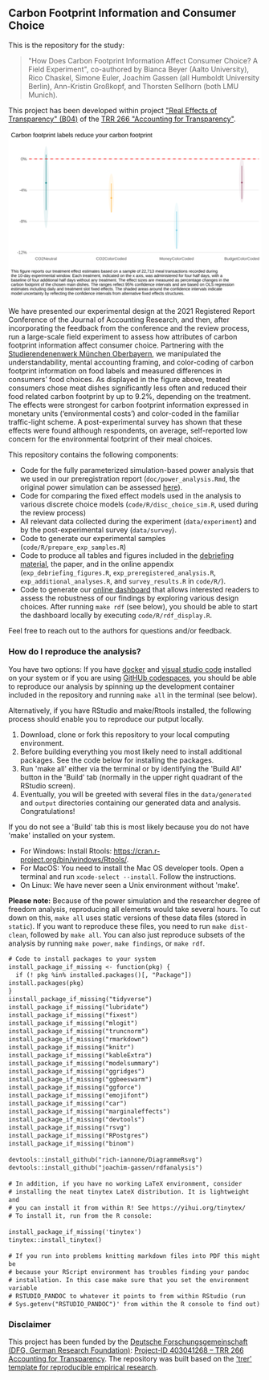## Carbon Footprint Information and Consumer Choice

This is the repository for the study:

> "How Does Carbon Footprint Information Affect Consumer Choice? A Field Experiment", co-authored by Bianca Beyer (Aalto University), Rico Chaskel, Simone Euler, Joachim  Gassen (all Humboldt University Berlin), Ann-Kristin Großkopf, and Thorsten Sellhorn  (both LMU Munich).

This project has been developed within project ["Real Effects of Transparency" (B04)](https://www.accounting-for-transparency.de/projects/real-effects-of-transparency) of the [TRR 266 "Accounting for Transparency"](https://www.accounting-for-transparency.de). 

![Carbon footprint effects of Beyer et al. (forthcoming)](https://github.com/trr266/carbonfood/blob/main/static/debriefing_res_exp.svg)

We have presented our experimental design at the 2021 Registered Report Conference of the Journal of Accounting Research, and then, after incorporating the feedback from the conference and the review process, run a large-scale field experiment to assess how attributes of carbon footprint information affect consumer choice. Partnering with the [Studierendenenwerk München Oberbayern](https://www.studierendenwerk-muenchen-oberbayern.de/en/), we manipulated the understandability, mental accounting framing, and color-coding of carbon footprint information on food labels and measured differences in consumers’ food choices. As displayed in the figure above, treated consumers chose meat dishes significantly less often and reduced their food related carbon footprint by up to 9.2%, depending on the treatment. The effects were strongest for carbon footprint information expressed in monetary units (‘environmental costs’) and color-coded in the familiar traffic-light scheme. A post-experimental survey has shown that these effects were found although respondents, on average, self-reported low concern for the environmental footprint of their meal choices.

This repository contains the following components:

- Code for the fully parameterized simulation-based power analysis that we used in our preregistration report (`doc/power_analysis.Rmd`, the original power simulation can be assessed  [here](https://trr266.de/carbonfood/power_analysis.html)). 
- Code for comparing the fixed effect models used in the analysis to various discrete choice models (`code/R/disc_choice_sim.R`, used during the review process)
- All relevant data collected during the experiment (`data/experiment`) and by the post-experimental survey (`data/survey`).
- Code to generate our experimental samples (`code/R/prepare_exp_samples.R`)
- Code to produce all tables and figures included in the [debriefing material](https://www.accounting-for-transparency.de/can-carbon-footprint-information-influence-consumer-choice/), the paper, and in the online appendix (`exp_debriefing_figures.R`, `exp_preregistered_analysis.R`,  `exp_additional_analyses.R`, and `survey_results.R` in `code/R/`).
- Code to generate our [online dashboard](https://trr266.de/carbonfood/) that allows interested readers to assess the robustness of our findings by exploring various design choices. After running `make rdf` (see below), you should be able to start the dashboard locally by executing `code/R/rdf_display.R`.

Feel free to reach out to the authors for questions and/or feedback.


### How do I reproduce the analysis?

You have two options: If you have [docker](https://www.docker.com) and [visual studio code](https://code.visualstudio.com) installed on your system or if you are using [GitHUb codespaces](https://github.com/features/codespaces), you should be able to reproduce our analysis by spinning up the development container included in the repository and running `make all` in the terminal (see below).

Alternatively, if you have RStudio and make/Rtools installed, the following process should enable you to reproduce our putput locally.

1. Download, clone or fork this repository to your local computing environment.
2. Before building everything you most likely need to install additional packages. See the code below for installing the packages.
3. Run 'make all' either via the terminal or by identifying the 'Build All' button in the 'Build' tab (normally in the upper right quadrant of the RStudio screen). 
4. Eventually, you will be greeted with several files in the `data/generated` and `output` directories containing our generated data and analysis. Congratulations! 

If you do not see a 'Build' tab this is most likely because you do not have 'make' installed on your system. 

- For Windows: Install Rtools: https://cran.r-project.org/bin/windows/Rtools/.
- For MacOS: You need to install the Mac OS developer tools. Open a terminal and run `xcode-select --install`. Follow the instructions.
- On Linux: We have never seen a Unix environment without 'make'. 

**Please note:** Because of the power simulation and the researcher degree of freedom analysis, reproducing all elements would take several hours. To cut down on this, `make all` uses static versions of these data files (stored in `static`). If you want to reproduce these files, you need to run `make dist-clean`, followed by `make all`. You can also just reproduce subsets of the analysis by running `make power`, `make findings`, or `make rdf`. 

```
# Code to install packages to your system
install_package_if_missing <- function(pkg) {
  if (! pkg %in% installed.packages()[, "Package"]) install.packages(pkg)
}
iinstall_package_if_missing("tidyverse")
install_package_if_missing("lubridate")
install_package_if_missing("fixest")
install_package_if_missing("mlogit")
install_package_if_missing("truncnorm")
install_package_if_missing("rmarkdown")
install_package_if_missing("knitr")
install_package_if_missing("kableExtra")
install_package_if_missing("modelsummary")
install_package_if_missing("ggridges")
install_package_if_missing("ggbeeswarm")
install_package_if_missing("ggforce")
install_package_if_missing("emojifont")
install_package_if_missing("car")
install_package_if_missing("marginaleffects")
install_package_if_missing("devtools")
install_package_if_missing("rsvg")
install_package_if_missing("RPostgres")
install_package_if_missing("binom")

devtools::install_github("rich-iannone/DiagrammeRsvg")
devtools::install_github("joachim-gassen/rdfanalysis")

# In addition, if you have no working LaTeX environment, consider
# installing the neat tinytex LateX distribution. It is lightweight and
# you can install it from within R! See https://yihui.org/tinytex/
# To install it, run from the R console:

install_package_if_missing('tinytex')
tinytex::install_tinytex()

# If you run into problems knitting markdown files into PDF this might be 
# because your RScript environment has troubles finding your pandoc 
# installation. In this case make sure that you set the environment variable
# RSTUDIO_PANDOC to whatever it points to from within RStudio (run
# Sys.getenv("RSTUDIO_PANDOC")' from within the R console to find out)
```


### Disclaimer

This project has been funded by the [Deutsche Forschungsgemeinschaft (DFG, German Research Foundation)](https://www.dfg.de/): [Project-ID 403041268 – TRR 266 Accounting for Transparency](https://www.accounting-for-transparency.de/).
The repository was built based on the ['trer' template for reproducible empirical research](https://github.com/trr266/trer).
